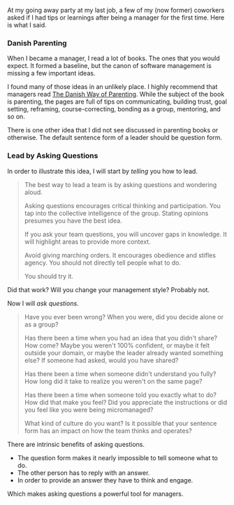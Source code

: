 At my going away party at my last job, a few of my (now former) coworkers asked if I had tips or learnings after being a manager for the first time. Here is what I said.

### Danish Parenting

When I became a manager, I read a lot of books. The ones that you would expect. It formed a baseline, but the canon of software management is missing a few important ideas.

I found many of those ideas in an unlikely place. I highly recommend that managers read [The Danish Way of Parenting](https://thedanishway.com/). While the subject of the book is parenting, the pages are full of tips on communicating, building trust, goal setting, reframing, course-correcting, bonding as a group, mentoring, and so on.

There is one other idea that I did not see discussed in parenting books or otherwise. The default sentence form of a leader should be question form.

### Lead by Asking Questions

In order to illustrate this idea, I will start by _telling_ you how to lead.

> The best way to lead a team is by asking questions and wondering aloud.
>
> Asking questions encourages critical thinking and participation. You tap into the collective intelligence of the group. Stating opinions presumes you have the best idea.
>
> If you ask your team questions, you will uncover gaps in knowledge. It will highlight areas to provide more context.
>
> Avoid giving marching orders. It encourages obedience and stifles agency. You should not directly tell people what to do.
>
> You should try it.

Did that work? Will you change your management style? Probably not.

Now I will _ask questions_.

> Have you ever been wrong? When you were, did you decide alone or as a group?
>
> Has there been a time when you had an idea that you didn't share? How come? Maybe you weren't 100% confident, or maybe it felt outside your domain, or maybe the leader already wanted something else? If someone had asked, would you have shared?
>
> Has there been a time when someone didn't understand you fully? How long did it take to realize you weren't on the same page?
>
> Has there been a time when someone told you exactly what to do? How did that make you feel? Did you appreciate the instructions or did you feel like you were being micromanaged?
>
> What kind of culture do you want? Is it possible that your sentence form has an impact on how the team thinks and operates?

There are intrinsic benefits of asking questions.

- The question form makes it nearly impossible to tell someone what to do.
- The other person has to reply with an answer.
- In order to provide an answer they have to think and engage.

Which makes asking questions a powerful tool for managers.
